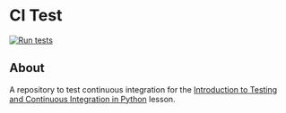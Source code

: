 # CI Test

[![Run tests](https://github.com/RhysAlfShaw/grid/actions/workflows/pytest.yaml/badge.svg)](https://github.com/RhysAlfShaw/grid/actions/workflows/pytest.yaml)


## About
A repository to test continuous integration for the [Introduction to Testing and Continuous Integration in Python](https://edbennett.github.io/python-testing-ci) lesson.
